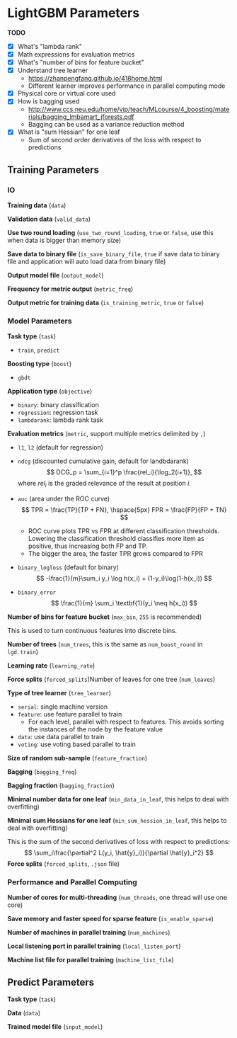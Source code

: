 # LightGBM Parameters

**TODO**

- [x] What's "lambda rank"
- [x] Math expressions for evaluation metrics
- [x] What's "number of bins for feature bucket"
- [x] Understand tree learner
  - https://zhanpengfang.github.io/418home.html
  - Different learner improves performance in parallel computing mode
- [x] Physical core or virtual core used
- [x] How is bagging used
  - http://www.ccs.neu.edu/home/vip/teach/MLcourse/4_boosting/materials/bagging_lmbamart_jforests.pdf
  - Bagging can be used as a variance reduction method
- [x] What is "sum Hessian" for one leaf
  - Sum of second order derivatives of the loss with respect to predictions



## Training Parameters

### IO

**Training data** (`data`)

**Validation data** (`valid_data`)

**Use two round loading** (`use_two_round_loading`, `true` or `false`, use this when data is bigger than memory size)

**Save data to binary file** (`is_save_binary_file`, `true` if save data to binary file and application will auto load data from binary file)

**Output model file** (`output_model`)

**Frequency for metric output** (`metric_freq`)

**Output metric for training data** (`is_training_metric`, `true` or `false`)



### Model Parameters

**Task type** (`task`)

- `train`, `predict`

**Boosting type** (`boost`)

- `gbdt`

**Application type** (`objective`)

- `binary`: binary classification
- `regression`: regression task
- `lambdarank`: lambda rank task

**Evaluation metrics** (`metric`, support multiple metrics delimited by `,`)

- `l1`, `l2` (default for regression)

- `ndcg` (discounted cumulative gain, default for landbdarank)
  $$
  DCG_p = \sum_{i=1}^p \frac{rel_i}{\log_2(i+1)},
  $$
  where $rel_i$ is the graded relevance of the result at position $i$.

- `auc` (area under the ROC curve)
  $$
  TPR = \frac{TP}{TP + FN}, \hspace{5px} FPR = \frac{FP}{FP + TN}
  $$

  - ROC curve plots TPR vs FPR at different classification thresholds. Lowering the classification threshold classifies more item as positive, thus increasing both FP and TP.
  - The bigger the area, the faster TPR grows compared to FPR

- `binary_logloss` (default for binary)
  $$
  -\frac{1}{m}\sum_i y_i \log h(x_i) + (1-y_i)\log(1-h(x_i))
  $$
  
- `binary_error`
  $$
  \frac{1}{m} \sum_i \textbf{1}(y_i \neq h(x_i))
  $$
  

**Number of bins for feature bucket** (`max_bin`, `255` is recommended)

This is used to turn continuous features into discrete bins.

**Number of trees** (`num_trees`, this is the same as `num_boost_round` in `lgd.train`)

**Learning rate** (`learning_rate`)

**Force splits** (`forced_splits`)Number of leaves for one tree (`num_leaves`)

**Type of tree learner** (`tree_learner`)

- `serial`: single machine version
- `feature`: use feature parallel to train
  - For each level, parallel with respect to features. This avoids sorting the instances of the node by the feature value
- `data`: use data parallel to train
- `voting`: use voting based parallel to train

**Size of random sub-sample** (`feature_fraction`)

**Bagging** (`bagging_freq`)

**Bagging fraction** (`bagging_fraction`)

**Minimal number data for one leaf** (`min_data_in_leaf`, this helps to deal with overfitting)

**Minimal sum Hessians for one leaf** (`min_sum_hession_in_leaf`, this helps to deal with overfitting)

This is the sum of the second derivatives of loss with respect to predictions:
$$
\sum_i\frac{\partial^2 L(y_i, \hat{y}_i)}{\partial \hat{y}_i^2}
$$
**Force splits** (`forced_splits`, `.json` file)



### Performance and Parallel Computing

**Number of cores for multi-threading** (`num_threads`, one thread will use one core)

**Save memory and faster speed for sparse feature** (`is_enable_sparse`)

**Number of machines in parallel training** (`num_machines`)

**Local listening port in parallel training** (`local_listen_port`)

**Machine list file for parallel training** (`machine_list_file`)



## Predict Parameters

**Task type** (`task`)

**Data** (`data`)

**Trained model file** (`input_model`)

